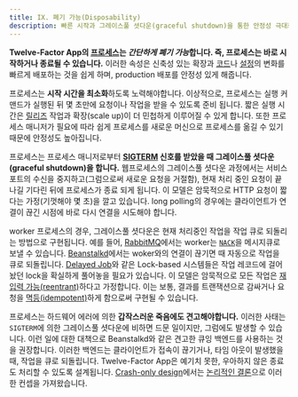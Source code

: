 ```yaml
---
title: IX. 폐기 가능(Disposability)
description: 빠른 시작과 그레이스풀 셧다운(graceful shutdown)을 통한 안정성 극대화
---
```

**Twelve-Factor App의 [프로세스](./processes)는 *간단하게 폐기 가능*합니다. 즉, 프로세스는 바로 시작하거나 종료될 수 있습니다.** 이러한 속성은 신축성 있는 확장과 [코드](./codebase)나 [설정](./config)의 변화를 빠르게 배포하는 것을 쉽게 하며, production 배포를 안정성 있게 해줍니다.

프로세스는 **시작 시간을 최소화**하도록 노력해야합니다. 이상적으로, 프로세스는 실행 커맨드가 실행된 뒤 몇 초만에 요청이나 작업을 받을 수 있도록 준비 됩니다. 짧은 실행 시간은 [릴리즈](./build-release-run) 작업과 확장(scale up)이 더 민첩하게 이루어질 수 있게 합니다. 또한 프로세스 매니저가 필요에 따라 쉽게 프로세스를 새로운 머신으로 프로세스를 옮길 수 있기 때문에 안정성도 높아집니다.

프로세스는 프로세스 매니저로부터 **[SIGTERM](http://en.wikipedia.org/wiki/SIGTERM) 신호를 받았을 때 그레이스풀 셧다운(graceful shutdown)을 합니다.** 웹프로세스의 그레이스풀 셧다운 과정에서는 서비스 포트의 수신을 중지하고(그럼으로써 새로운 요청을 거절함), 현재 처리 중인 요청이 끝나길 기다린 뒤에 프로세스가 종료 되게 됩니다. 이 모델은 암묵적으로 HTTP 요청이 짧다는 가정(기껏해야 몇 초)을 깔고 있습니다. long polling의 경우에는 클라이언트가 연결이 끊긴 시점에 바로 다시 연결을 시도해야 합니다.

worker 프로세스의 경우, 그레이스풀 셧다운은 현재 처리중인 작업을 작업 큐로 되돌리는 방법으로 구현됩니다. 예를 들어, [RabbitMQ](http://www.rabbitmq.com/)에서는 worker는 [`NACK`](http://www.rabbitmq.com/amqp-0-9-1-quickref.html#basic.nack)을 메시지큐로 보낼 수 있습니다. [Beanstalkd](https://beanstalkd.github.io)에서는 woker와의 연결이 끊기면 때 자동으로 작업을 큐로 되돌립니다. [Delayed Job](https://github.com/collectiveidea/delayed_job#readme)와 같은 Lock-based 시스템들은 작업 레코드에 걸어놨던 lock을 확실하게 풀어놓을 필요가 있습니다. 이 모델은 암묵적으로 모든 작업은 [재입력 가능(reentrant)](http://en.wikipedia.org/wiki/Reentrant_%28subroutine%29)하다고 가정합니다. 이는 보통, 결과를 트랜잭션으로 감싸거나 요청을 [멱등(idempotent)](http://en.wikipedia.org/wiki/Idempotence)하게 함으로써 구현될 수 있습니다.

프로세스는 하드웨어 에러에 의한 **갑작스러운 죽음에도 견고해야합니다.** 이러한 사태는 `SIGTERM`에 의한 그레이스풀 셧다운에 비하면 드문 일이지만, 그럼에도 발생할 수 있습니다. 이런 일에 대한 대책으로 Beanstalkd와 같은 견고한 큐잉 백엔드를 사용하는 것을 권장합니다. 이러한 백엔드는 클라이언트가 접속이 끊기거나, 타임 아웃이 발생했을 때, 작업을 큐로 되돌립니다. Twelve-Factor App은 예기치 못한, 우아하지 않은 종료도 처리할 수 있도록 설계됩니다. [Crash-only design](http://lwn.net/Articles/191059/)에서는 [논리적인 결론](http://docs.couchdb.org/en/latest/intro/overview.html)으로 이러한 컨셉을 가져왔습니다.
